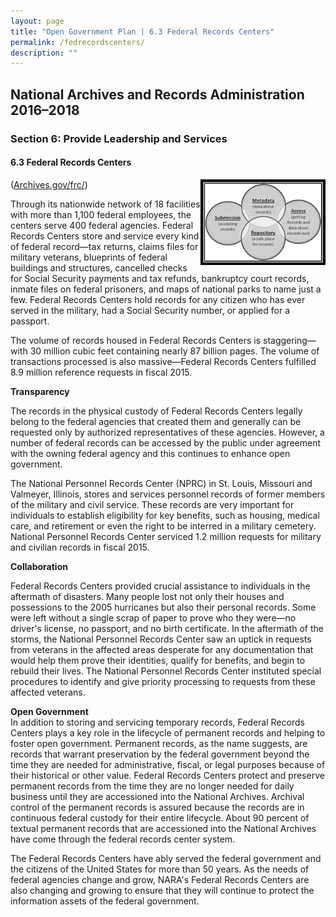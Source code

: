 ```yaml
---
layout: page
title: "Open Government Plan | 6.3 Federal Records Centers"
permalink: /fedrecordscenters/
description: ""
---
```


## National Archives and Records Administration 2016–2018

### Section 6: Provide Leadership and Services

#### 6.3 Federal Records Centers

<img src="../assets/images/erecords.png" alt="System to system diagram" style="float:right;max-width:200px">
<p>(<a href="http://archives.gov/frc/">Archives.gov/frc/</a>)</p>

<p>Through its nationwide network of 18 facilities with more than 1,100 federal employees, the centers serve 400 federal agencies. Federal Records Centers store and service every kind of federal record—tax returns, claims files for military veterans, blueprints of federal buildings and structures, cancelled checks for Social Security payments and tax refunds, bankruptcy court records, inmate files on federal prisoners, and maps of national parks to name just a few. Federal Records Centers hold records for any citizen who has ever served in the military, had a Social Security number, or applied for a passport.</p>

<p>The volume of records housed in Federal Records Centers is staggering—with 30 million cubic feet containing nearly 87 billion pages. The volume of transactions processed is also massive—Federal Records Centers fulfilled 8.9 million reference requests in fiscal 2015.</p>

<p><strong>Transparency</strong></p>

<p>The records in the physical custody of Federal Records Centers legally belong to the federal agencies that created them and generally can be requested only by authorized representatives of these agencies. However, a number of federal records can be accessed by the public under agreement with the owning federal agency and this continues to enhance open government.</p>

<p>The National Personnel Records Center (NPRC) in St. Louis, Missouri and Valmeyer, Illinois, stores and services personnel records of former members of the military and civil service. These records are very important for individuals to establish eligibility for key benefits, such as housing, medical care, and retirement or even the right to be interred in a military cemetery. National Personnel Records Center serviced 1.2 million requests for military and civilian records in fiscal 2015.</p>

<p><strong>Collaboration</strong></p>

<p>Federal Records Centers provided crucial assistance to individuals in the aftermath of disasters. Many people lost not only their houses and possessions to the 2005 hurricanes but also their personal records. Some were left without a single scrap of paper to prove who they were—no driver's license, no passport, and no birth certificate. In the aftermath of the storms, the National Personnel Records Center saw an uptick in requests from veterans in the affected areas desperate for any documentation that would help them prove their identities, qualify for benefits, and begin to rebuild their lives. The National Personnel Records Center instituted special procedures to identify and give priority processing to requests from these affected veterans.</p>

<p><strong>Open Government</strong><br />
In addition to storing and servicing temporary records, Federal Records Centers plays a key role in the lifecycle of permanent records and helping to foster open government. Permanent records, as the name suggests, are records that warrant preservation by the federal government beyond the time they are needed for administrative, fiscal, or legal purposes because of their historical or other value. Federal Records Centers protect and preserve permanent records from the time they are no longer needed for daily business until they are accessioned into the National Archives. Archival control of the permanent records is assured because the records are in continuous federal custody for their entire lifecycle. About 90 percent of textual permanent records that are accessioned into the National Archives have come through the federal records center system.</p>

<p>The Federal Records Centers have ably served the federal government and the citizens of the United States for more than 50 years. As the needs of federal agencies change and grow, NARA's Federal Records Centers are also changing and growing to ensure that they will continue to protect the information assets of the federal government.</p>
